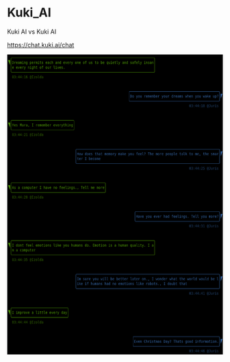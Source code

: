 # Kuki_AI
Kuki AI vs Kuki AI

https://chat.kuki.ai/chat

<img src="https://github.com/kodpe/Kuki_AI/blob/master/config/img.png" alt="Girl in a jacket" width="720" height="700">

